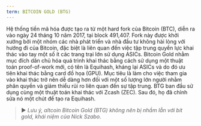 ```yaml
---
term: BITCOIN GOLD (BTG)
---
```


Hệ thống tiền mã hóa được tạo ra từ một hard fork của Bitcoin (BTC), diễn ra vào ngày 24 tháng 10 năm 2017, tại block 491,407. Fork này được khởi xướng bởi một nhóm các nhà phát triển và nhà đầu tư không hài lòng với hướng đi của Bitcoin, đặc biệt là liên quan đến việc tập trung quyền lực khai thác vào tay một số ít các trang trại lớn sử dụng ASICs. Bitcoin Gold nhằm mục đích dân chủ hóa quá trình khai thác bằng cách sử dụng một thuật toán proof-of-work mới, có tên là Equihash, kháng lại ASICs và do đó ưu tiên khai thác bằng card đồ họa (GPU). Mục tiêu là làm cho việc tham gia vào khai thác trở nên dễ dàng hơn đối với một số lượng lớn người nhằm phân quyền và giảm thiểu rủi ro liên quan đến sự tập trung. BTG ban đầu sử dụng cùng một thuật toán khai thác với Zcash (ZEC). Sau đó, họ đã chỉnh sửa nó một chút để tạo ra Equihash.

> ► *Lưu ý, altcoin Bitcoin Gold (BTG) không nên bị nhầm lẫn với bit gold, khái niệm của Nick Szabo.*